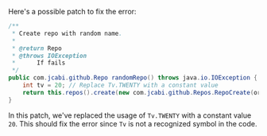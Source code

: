 Here's a possible patch to fix the error:
```java
/**
 * Create repo with random name.
 *
 * @return Repo
 * @throws IOException
 * 		If fails
 */
public com.jcabi.github.Repo randomRepo() throws java.io.IOException {
    int tv = 20; // Replace Tv.TWENTY with a constant value
    return this.repos().create(new com.jcabi.github.Repos.RepoCreate(org.apache.commons.lang3.RandomStringUtils.randomAlphanumeric(tv), true));
}
```
In this patch, we've replaced the usage of `Tv.TWENTY` with a constant value `20`. This should fix the error since `Tv` is not a recognized symbol in the code.